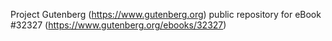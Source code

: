 Project Gutenberg (https://www.gutenberg.org) public repository for eBook #32327 (https://www.gutenberg.org/ebooks/32327)

